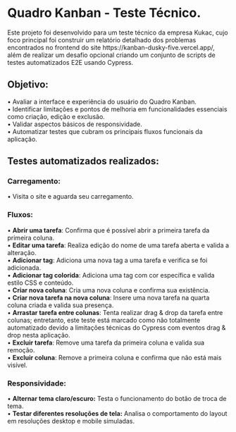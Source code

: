 <h1>Quadro Kanban - Teste Técnico.</h1>
Este projeto foi desenvolvido para um teste técnico da empresa Kukac, cujo foco principal foi construir um relatório detalhado dos problemas encontrados no frontend do site https://kanban-dusky-five.vercel.app/, além de realizar um desafio opcional criando um conjunto de scripts de testes automatizados E2E usando Cypress.

<h2>Objetivo:</h2>
• Avaliar a interface e experiência do usuário do Quadro Kanban.<br>
• Identificar limitações e pontos de melhoria em funcionalidades essenciais como criação, edição e exclusão.<br>
• Validar aspectos básicos de responsividade.<br>
• Automatizar testes que cubram os principais fluxos funcionais da aplicação.<br>

<h2>Testes automatizados realizados:</h2>
<h3>Carregamento:</h3>
• Visita o site e aguarda seu carregamento.<br>

<h3>Fluxos:</h3>
• <b>Abrir uma tarefa</b>: Confirma que é possível abrir a primeira tarefa da primeira coluna.<br>
• <b>Editar uma tarefa</b>: Realiza edição do nome de uma tarefa aberta e valida a alteração.<br>
• <b>Adicionar tag</b>: Adiciona uma nova tag a uma tarefa e verifica se foi adicionada.<br>
• <b>Adicionar tag colorida</b>: Adiciona uma tag com cor específica e valida estilo CSS e conteúdo.<br>
• <b>Criar nova coluna</b>: Cria uma nova coluna e confirma sua existência.<br>
• <b>Criar nova tarefa na nova coluna</b>: Insere uma nova tarefa na quarta coluna criada e valida sua presença.<br>
• <b>Arrastar tarefa entre colunas</b>: Tenta realizar drag & drop da tarefa entre colunas; entretanto, este teste está marcado como não totalmente automatizado devido a limitações técnicas do Cypress com eventos drag & drop nesta aplicação.<br>
• <b>Excluir tarefa</b>: Remove uma tarefa da primeira coluna e valida sua remoção.<br>
• <b>Excluir coluna</b>: Remove a primeira coluna e confirma que não está mais visível.<br>

<h3>Responsividade:</h3>
• <b>Alternar tema claro/escuro:</b> Testa o funcionamento do botão de troca de tema.<br>
• <b>Testar diferentes resoluções de tela:</b> Analisa o comportamento do layout em resoluções desktop e mobile simuladas.
